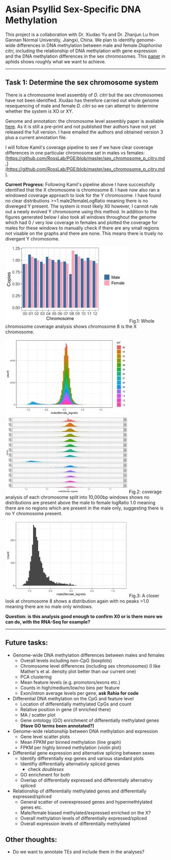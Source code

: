 # Asian Psyllid Sex-Specific DNA Methylation

This project is a collaboration with Dr. Xiudao Yu and Dr. Zhanjun Lu from Gannan Normal Universtiy, Jiangxi, China. We plan to identifiy genome-wide differences in DNA methylation between male and female *Diaphorina citri*, including the relationship of DNA methylation with gene expression and the DNA methylation differences in the sex chromosomes. This [paper](https://doi.org/10.1111/mec.15216) in aphids shows roughly what we want to achieve.

---

## Task 1: Determine the sex chromosome system

There is a chromosome level assembly of *D. citri* but the sex chromosomes have not been identified. Xiudao has therefore carried out whole genome resequencing of male and female *D. citri* so we can attempt to determine whether the system is XO or XY.

Genome and annotation: the chromosome level assembly paper is avaliable [here](https://www.biorxiv.org/content/10.1101/869685v1). As it is still a pre-print and not published ther authors have not yet released the full version. I have emailed the authors and obtained version 3 plus a current annotation file.

I will follow Kamil's coverage pipeline to see if we have clear coverage differences in one particular chromosome set in males vs females: [https://github.com/RossLab/PGE/blob/master/sex_chromosome_p_citry.md.](https://github.com/RossLab/PGE/blob/master/sex_chromosome_p_citry.md).

**Current Progress:** Following Kamil's pipeline above I have successfully identified that the X chromosome is chromosome 8. I have now also ran a windowed coverage approach to look for the Y chromosome. I have found no clear distributions >=1 male2femaleLogRatio meaning there is no divereged Y present. The system is most likely X0 however, I cannot rule out a newly evolved Y chromosome using this method. In addition to the figures generated below I also took all windows throughout the genome which had 0 / very low coverage in females and plotted the coverage for males for these windows to manually check if there are any small regions not visable on the graphs and there are none. This means there is truely no divergant Y chromosome.

<img src="./images/coverage_plot.jpeg" height="240">
Fig.1: Whole chromosome coverage analysis shows chromosome 8 is the X chromosome.

<img src="./images/all_chr_distribution.jpeg" height="240"> <img src="./images/per_chr_distribution.jpeg" height="240">
Fig.2: coverage analysis of each chromosome split into 10,000bp windows shows no distributions are present above the male to female logRatio 1.0 meaning there are no regions which are present in the male only, suggesting there is no Y chromosome present.

<img src="./images/08.png" height="240">
Fig.3: A closer look at chromosome 8 shows a distribution again with no peaks >1.0 meaning there are no male only windows. 

**Question: is this analysis good enough to confirm X0 or is there more we can do, with the RNA-Seq for example?**

---

## Future tasks:

- Genome-wide DNA methylation differences between males and females
    - Overall levels including non-CpG (boxplots)
    - Chromosome level differences (including sex chromosomes) (I like Mather's et al. density plot better than our current one)
    - PCA clustering
    - Mean feature levels (e.g. promotors/exons etc.)
    - Counts in high/medium/low/no bins per feature
    - Exon/intron average levels per gene, **ask Rahia for code**
- Differential DNA methylation on the CpG and feature level
    - Location of differentially methylated CpGs and count
    - Relative position in gene (if enriched there)
    - MA / scatter plot 
    - Gene ontology (GO) enrichment of differentially methylated genes **(Have GO terms been annotated?)**
- Genome-wide relationship between DNA methylation and expression
    - Gene level scatter plots
    - Mean FPKM per binned methylation (line graph)
    - FPKM per highly binned methylation (violin plot)
- Differential gene expression and alternative splicing between sexes
    - Identify differentially exp genes and various standard plots
    - Identifiy differentially alternativly spliced genes
        - check *doublesex*
    - GO enrichment for both
    - Overlap of differentially expressed and differentially alternativy spliced 
- Relationship of differentially methylated genes and differentially expressed/spliced
    - General scatter of overexpressed genes and hypermethtylated genes etc.
    - Male/female biased methylated/expressed enriched on the X?
    - Overall methylation levels of differentially expressed/spliced
    - Overall expression levels of differentially methylated


## Other thoughts:
- Do we want to annotate TEs and include them in the analyses?
